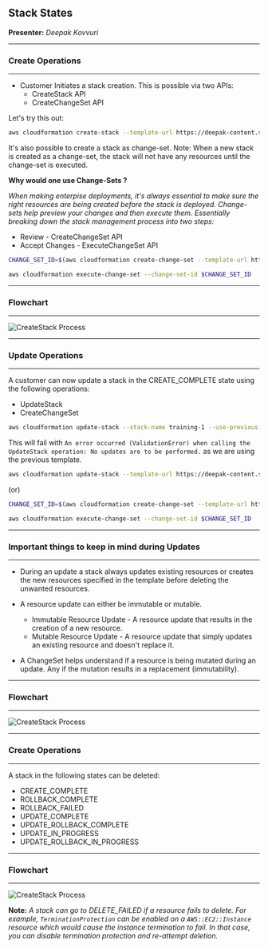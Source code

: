 
## Stack States
**Presenter:**  *Deepak Kovvuri*

---
### Create Operations
---

* Customer Initiates a stack creation. This is possible via two APIs:
  * CreateStack API
  * CreateChangeSet API

Let's try this out:

```bash
aws cloudformation create-stack --template-url https://deepak-content.s3.amazonaws.com/bucket.yml --stack-name training-1
```
It's also possible to create a stack as change-set. Note: When a new stack is created as a change-set, the stack will not have any resources until the change-set is executed. 

**Why would one use Change-Sets ?**

*When making enterpise deployments, it's always essential to make sure the right resources are being created before the stack is deployed. Change-sets help preview your changes and then execute them. Essentially breaking down the stack management process into two steps:*

* Review - CreateChangeSet API
* Accept Changes - ExecuteChangeSet API

```bash
CHANGE_SET_ID=$(aws cloudformation create-change-set --template-url https://deepak-content.s3.amazonaws.com/bucket.yml --change-set-type CREATE --stack-name training-2 --change-set-name initial --query Id --output text)
```

```bash
aws cloudformation execute-change-set --change-set-id $CHANGE_SET_ID
```

---

### Flowchart

---

<img src="https://deepak-content.s3.amazonaws.com/CreateStack.png"
     alt="CreateStack Process"
     style="float: center; margin-right: 10px;" />

---

### Update Operations

---

A customer can now update a stack in the CREATE_COMPLETE state using the following operations:

  * UpdateStack
  * CreateChangeSet

```bash
aws cloudformation update-stack --stack-name training-1 --use-previous-template 
```

This will fail with `An error occurred (ValidationError) when calling the UpdateStack operation: No updates are to be performed.` as we are using the previous template.



```bash
aws cloudformation update-stack --template-url https://deepak-content.s3.amazonaws.com/bucket_new.yml --stack-name training-1
```
(or)

```bash
CHANGE_SET_ID=$(aws cloudformation create-change-set --template-url https://deepak-content.s3.amazonaws.com/bucket_new.yml --change-set-type UPDATE --stack-name training-1 --change-set-name initial --query Id --output text)
```

```bash
aws cloudformation execute-change-set --change-set-id $CHANGE_SET_ID
```

---

### Important things to keep in mind during Updates

---

*  During an update a stack always updates existing resources or creates the new resources specified in the template before deleting the unwanted resources.

* A resource update can either be immutable or mutable.

  * Immutable Resource Update - A resource update that results in the creation of a new resource.
  * Mutable Resource Update - A resource update that simply updates an existing resource and doesn't replace it.

* A ChangeSet helps understand if a resource is being mutated during an update. Any if the mutation results in a replacement (immutability).

---

### Flowchart

---

<img src="https://deepak-content.s3.amazonaws.com/UpdateStack.png"
     alt="CreateStack Process"
     style="float: center; margin-right: 10px;" />

---
### Create Operations
---

A stack in the following states can be deleted:

 * CREATE_COMPLETE
 * ROLLBACK_COMPLETE
 * ROLLBACK_FAILED
 * UPDATE_COMPLETE
 * UPDATE_ROLLBACK_COMPLETE
 * UPDATE_IN_PROGRESS
 * UPDATE_ROLLBACK_IN_PROGRESS

---

### Flowchart

---

<img src="https://deepak-content.s3.amazonaws.com/DeleteStack.png"
     alt="CreateStack Process"
     style="float: center; margin-right: 10px;" />

**Note:** *A stack can go to DELETE_FAILED if a resource fails to delete. For example, `TerminationProtection` can be enabled on a `AWS::EC2::Instance` resource which would cause the instance termination to fail. In that case, you can disable termination protection and re-attempt deletion.*